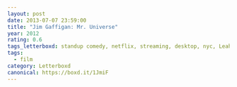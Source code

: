 ```yaml
---
layout: post 
date: 2013-07-07 23:59:00
title: "Jim Gaffigan: Mr. Universe"
year: 2012
rating: 0.6
tags_letterboxd: standup comedy, netflix, streaming, desktop, nyc, Leah
tags:
  - film
category: Letterboxd
canonical: https://boxd.it/1JmiF
---
```

